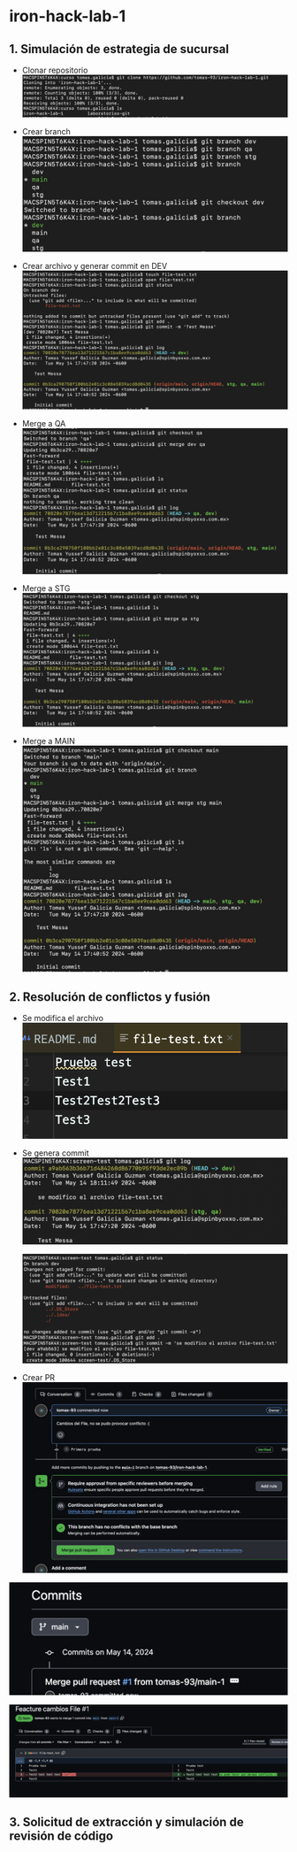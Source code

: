 # iron-hack-lab-1

## 1. Simulación de estrategia de sucursal

* Clonar repositorio
![clonar repo](screen-test/clonar-repo.png)

* Crear branch
![crear branch](screen-test/crear-branch.png)

* Crear archivo y generar commit en DEV
![crear archivo y generar commit](screen-test/crear-archivo-y-hacer-commit.png)

* Merge a QA
  ![crear archivo y generar commit](screen-test/merge-qa.png)

* Merge a STG
  ![crear archivo y generar commit](screen-test/merge-stg.png)

* Merge a MAIN
  ![crear archivo y generar commit](screen-test/merge-main.png)

## 2. Resolución de conflictos y fusión
* Se modifica el archivo
  ![1](screen-test2/1cambio.png)
* Se genera commit
  ![2](screen-test2/2captura.png)

  ![2](screen-test2/2status.png)

*  Crear PR
  ![1](screen-test2/3pr.png)

  ![1](screen-test2/3pr1.png)

  ![1](screen-test2/3pr2.png)

## 3. Solicitud de extracción y simulación de revisión de código

